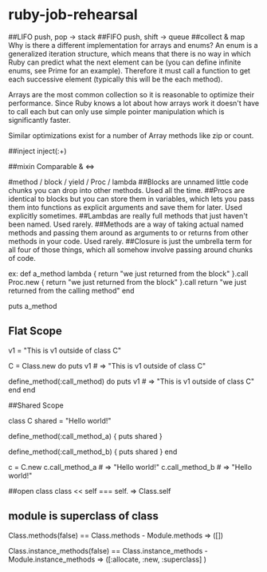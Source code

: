 # ruby-job-rehearsal

##LIFO push, pop   -> stack
##FIFO push, shift -> queue
##collect & map 
Why is there a different implementation for arrays and enums? An enum is a generalized iteration structure, which means that there is no way in which Ruby can predict what the next element can be (you can define infinite enums, see Prime for an example). Therefore it must call a function to get each successive element (typically this will be the each method).

Arrays are the most common collection so it is reasonable to optimize their performance. Since Ruby knows a lot about how arrays work it doesn't have to call each but can only use simple pointer manipulation which is significantly faster.

Similar optimizations exist for a number of Array methods like zip or count.

##inject
inject(:+)

##mixin Comparable & <=>

#method / block / yield / Proc / lambda
##Blocks
are unnamed little code chunks you can drop into other methods. Used all the time.
##Procs
are identical to blocks but you can store them in variables, which lets you pass them into functions as explicit arguments and save them for later. Used explicitly sometimes.
##Lambdas
are really full methods that just haven't been named. Used rarely.
##Methods
are a way of taking actual named methods and passing them around as arguments to or returns from other methods in your code. Used rarely.
##Closure
is just the umbrella term for all four of those things, which all somehow involve passing around chunks of code.

ex:
def a_method
 lambda { return "we just returned from the block" }.call
 Proc.new { return "we just returned from the block" }.call
 return "we just returned from the calling method"
end

puts a_method

## Flat Scope
v1 = "This is v1 outside of class C"

C = Class.new do
  puts v1 # => "This is v1 outside of class C"

  define_method(:call_method) do
    puts v1 # => "This is v1 outside of class C"
  end
end

##Shared Scope

class C
  shared = "Hello world!"

  define_method(:call_method_a) {
    puts shared
  }

  define_method(:call_method_b) {
    puts shared
  }
end

c = C.new
c.call_method_a # => "Hello world!"
c.call_method_b # => "Hello world!"

##open class
class << self === self. => Class.self

## module is superclass of class
Class.methods(false) == Class.methods - Module.methods
=> ([])

Class.instance_methods(false) == Class.instance_methods - Module.instance_methods 
=> ([:allocate, :new, :superclass]
)


